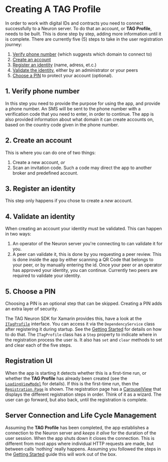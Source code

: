 # Creating A TAG Profile #

In order to work with digital IDs and contracts you need to connect successfully to a Neuron server.
To do that an account, or **TAG Profile**, needs to be built. This is done step by step,
adding more information until it is complete. There are currently five (5) steps to take in the user registration journey:
1. [Verify phone number](#verify-phone-number) (which suggests which domain to connect to)
2. [Create an account](#create-an-account)
3. [Register an identity](#register-an-identity) (name, adress, et.c.)
4. [Validate the identity](#validate-an-identity), either by an administrator or your peers
5. [Choose a PIN](#choose-a-pin) to protect your account (optional).

## 1. Verify phone number ##

In this step you need to provide the purpose for using the app, and provide a phone number. An SMS will be sent to the phone number
with a verification code that you need to enter, in order to continue. The app is also provided information about what domain it can
create accounts on, based on the country code given in the phone number.

## 2. Create an account ##

This is where you can do one of two things:

1. Create a new account, _or_
2. Scan an invitation code. Such a code may direct the app to another broker and predefined account.

## 3. Register an identity ##

This step only happens if you chose to create a _new_ account.

## 4. Validate an identity ##

When creating an account your identity must be validated. This can happen in two ways:
1. An operator of the Neuron server you're connecting to can validate it for you.
2. A peer can validate it, this is done by you requesting a peer review. This is done inside the app by either scanning a QR Code that belongs to your peer, or by manually entering the id. Once your peer or an operator has approved your identity, you can continue. Currently two peers are required to validate your identity.

## 5. Choose a PIN ##

Choosing a PIN is an optional step that can be skipped. Creating a PIN adds an extra layer of security.

The TAG Neuron SDK for Xamarin provides this, have a look at the [`ITagProfile`](../IdApp/Services/ITagProfile.cs) interface.
You can access it via the `DependencyService` class after registering it during startup. See the [Getting Started](GettingStarted.md#the-tag-neuron-sdk-structure) for details on how to do that.
The `ITagProfile` class has a `Step` property to indicate where in the registration process the user is.
It also has `set` and `clear` methods to set and clear each of the five steps.

## Registration UI ##

When the app is starting it detects whether this is a first-time run, or whether the **TAG Profile** has already been created 
(see the [`LoadingViewModel`](../IdApp/IdApp/ViewModels/LoadingViewModel.cs) for details).
If this is the first-time run, then the [`Registration Page`](../IdApp/IdApp/Views/Registration/RegistrationPage.xaml) is shown.
The registration page has a [CarouselView](https://docs.microsoft.com/en-us/xamarin/xamarin-forms/user-interface/carouselview/) that displays the
different registration steps in order. Think of it as a wizard. The user can go forward, but also back, until the registration is complete.

## Server Connection and Life Cycle Management ##

Assuming the **TAG Profile** has been completed, the app establishes a connection to the Neuron server and _keeps it alive_ for the duration of
the user session. When the app shuts down it closes the connection. This is different from most apps where individual HTTP requests are made, but between
calls 'nothing' really happens. Assuming you followed the steps in the [Getting Started](GettingStarted.md#creating-the-app) guide this will work out of the box.
